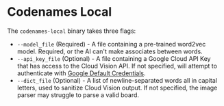# Codenames Local

The `codenames-local` binary takes three flags:

* `--model_file` (Required) - A file containing a pre-trained word2vec model. Required, or
  the AI can't make associates between words.
* `--api_key_file` (Optional) - A file containing a Google Cloud API Key that
  has access to the Cloud Vision API. If not specified, will attempt to
  authenticate with [Google Default
  Credentials](https://developers.google.com/identity/protocols/application-default-credentials).
* `--dict_file` (Optional) - A list of newline-separated words all in capital
  letters, used to sanitize Cloud Vision output. If not specified, the image
  parser may struggle to parse a valid board.
